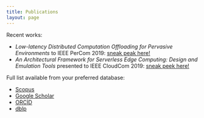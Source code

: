 ```yaml
---
title: Publications
layout: page
---
```


Recent works:

- _Low-latency Distributed Computation Offloading for Pervasive Environments_ to IEEE PerCom 2019: [sneak peak here!](percom2019.md)
- _An Architectural Framework for Serverless Edge Computing: Design and Emulation Tools_ presented to IEEE CloudCom 2019: [sneak peek here!](cloudcom2018.md)

Full list available from your preferred database:

- [Scopus](https://www.scopus.com/authid/detail.uri?authorId=22033885800)
- [Google Scholar](https://scholar.google.it/citations?user=sTVmHWUAAAAJ)
- [ORCID](https://orcid.org/0000-0003-4503-4223)
- [dblp](https://dblp.org/pers/hd/c/Cicconetti:Claudio)
